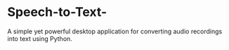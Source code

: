 # Speech-to-Text-
A simple yet powerful desktop application for converting audio recordings into text using Python. 
